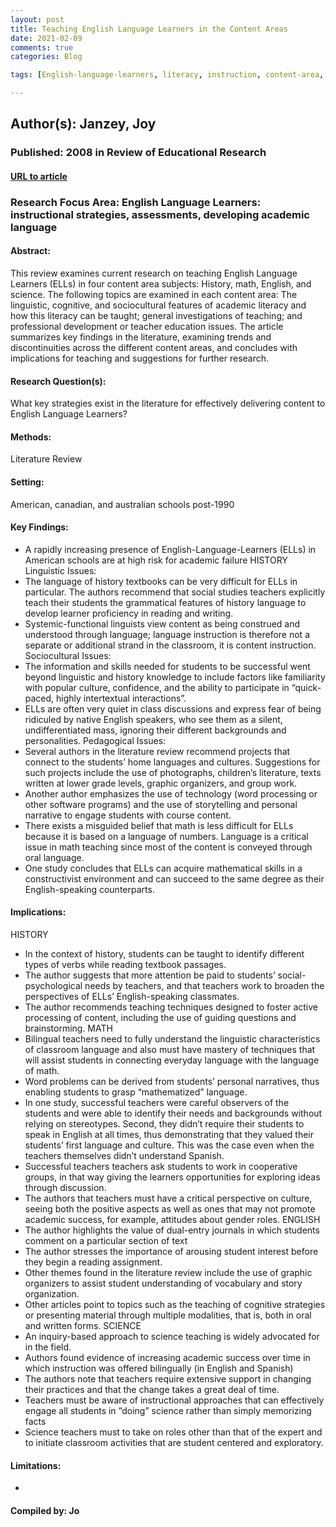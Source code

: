 ```yaml
---
layout: post
title: Teaching English Language Learners in the Content Areas
date: 2021-02-09
comments: true
categories: Blog

tags: [English-language-learners, literacy, instruction, content-area, mainstream-teachers.]

---
```


## Author(s): Janzey, Joy

### Published: 2008 in Review of Educational Research

#### [URL to article](https://www-jstor-org.proxy.uchicago.edu/stable/40071153)

### Research Focus Area: English Language Learners: instructional strategies, assessments, developing academic language

#### Abstract:
This review examines current research on teaching English Language Learners (ELLs) in four content area subjects: History, math, English, and science. The following topics are examined in each content area: The linguistic, cognitive, and sociocultural features of academic literacy and how this literacy can be taught; general investigations of teaching; and professional development or teacher education issues. The article summarizes key findings in the literature, examining trends and discontinuities across the different content areas, and concludes with implications for teaching and suggestions for further research.


#### Research Question(s):
What key strategies exist in the literature for effectively delivering content to English Language Learners?


#### Methods:
Literature Review


#### Setting:
American, canadian, and australian schools post-1990


#### Key Findings:

- A rapidly increasing presence of English-Language-Learners (ELLs) in American schools are at high risk for academic failure HISTORY Linguistic Issues: 
- The language of history textbooks can be very difficult for ELLs in particular. The authors recommend that social studies teachers explicitly teach their students the grammatical features of history language to develop learner proficiency in reading and writing. 
- Systemic-functional linguists view content as being construed and understood through language; language instruction is therefore not a separate or additional strand in the classroom, it is content instruction. Sociocultural Issues: 
- The information and skills needed for students to be successful went beyond linguistic and history knowledge to include factors like familiarity with popular culture, confidence, and the ability to participate in “quick-paced, highly intertextual interactions”. 
- ELLs are often very quiet in class discussions and express fear of being ridiculed by native English speakers, who see them as a silent, undifferentiated mass, ignoring their different backgrounds and personalities. Pedagogical Issues: 
- Several authors in the literature review recommend projects that connect to the students’ home languages and cultures. Suggestions for such projects include the use of photographs, children’s literature, texts written at lower grade levels, graphic organizers, and group work. 
- Another author emphasizes the use of technology (word processing or other software programs) and the use of storytelling and personal narrative to engage students with course content. 
- There exists a misguided belief that math is less difficult for ELLs because it is based on a language of numbers. Language is a critical issue in math teaching since most of the content is conveyed through oral language. 
- One study concludes that ELLs can acquire mathematical skills in a constructivist environment and can succeed to the same degree as their English-speaking counterparts. 


#### Implications:
HISTORY
- In the context of history, students can be taught to identify different types of verbs while reading textbook passages. 
- The author suggests that more attention be paid to students’ social-psychological needs by teachers, and that teachers work to broaden the perspectives of ELLs’ English-speaking classmates. 
- The author recommends teaching techniques designed to foster active processing of content, including the use of guiding questions and brainstorming. MATH 
- Bilingual teachers need to fully understand the linguistic characteristics of classroom language and also must have mastery of techniques that will assist students in connecting everyday language with the language of math. 
- Word problems can be derived from students’ personal narratives, thus enabling students to grasp “mathematized” language. 
- In one study, successful teachers were careful observers of the students and were able to identify their needs and backgrounds without relying on stereotypes. Second, they didn’t require their students to speak in English at all times, thus demonstrating that they valued their students’ first language and culture. This was the case even when the teachers themselves didn’t understand Spanish.  
- Successful teachers teachers ask students to work in cooperative groups, in that way giving the learners opportunities for exploring ideas through discussion. 
- The authors that teachers must have a critical perspective on culture, seeing both the positive aspects as well as ones that may not promote academic success, for example, attitudes about gender roles. ENGLISH 
- The author highlights the value of dual-entry journals in which students comment on a particular section of text 
- The author stresses the importance of arousing student interest before they begin a reading assignment.  
- Other themes found in the literature review include the use of graphic organizers to assist student understanding of vocabulary and story organization.  
- Other articles point to topics such as the teaching of cognitive strategies or presenting material through multiple modalities, that is, both in oral and written forms. SCIENCE 
- An inquiry-based approach to science teaching is widely advocated for in the field. 
- Authors found evidence of increasing academic success over time in which instruction was offered bilingually (in English and Spanish) 
- The authors note that teachers require extensive support in changing their practices and that the change takes a great deal of time. 
- Teachers must be aware of instructional approaches that can effectively engage all students in “doing” science rather than simply memorizing facts 
- Science teachers must to take on roles other than that of the expert and to initiate classroom activities that are student centered and exploratory. 


#### Limitations:
-


#### Compiled by: Jo
